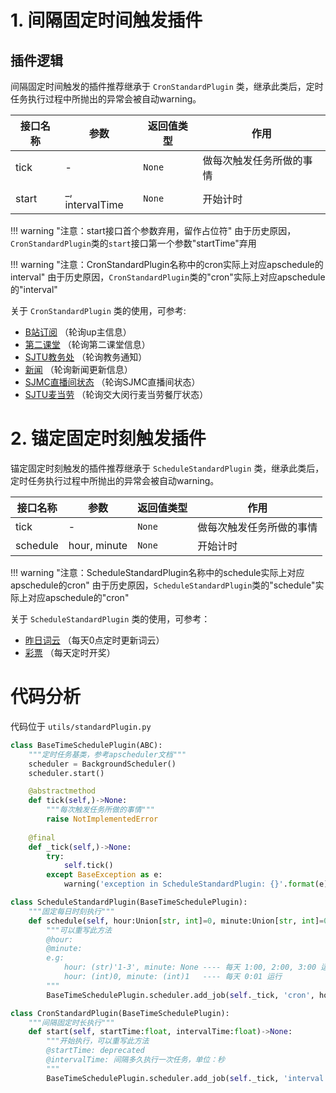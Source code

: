 # 1. 间隔固定时间触发插件

## 插件逻辑

间隔固定时间触发的插件推荐继承于 `CronStandardPlugin` 类，继承此类后，定时任务执行过程中所抛出的异常会被自动warning。

| 接口名称 | 参数 | 返回值类型 | 作用 |
| ---- | ---- | ---- | ---- |
| tick | - | `None` | 做每次触发任务所做的事情 |
| start | _, intervalTime | `None` | 开始计时 |

!!! warning "注意：start接口首个参数弃用，留作占位符"
    由于历史原因，`CronStandardPlugin`类的`start`接口第一个参数"startTime"弃用

!!! warning "注意：CronStandardPlugin名称中的cron实际上对应apschedule的interval"
    由于历史原因，`CronStandardPlugin`类的"cron"实际上对应apschedule的"interval"


关于 `CronStandardPlugin` 类的使用，可参考:

- [B站订阅](./plugins/bilibiliSubscribePlugin.md) （轮询up主信息）
- [第二课堂](./plugins/sjtuDektPlugin.md) （轮询第二课堂信息）
- [SJTU教务处](./plugins/sjtuJwcPlugin.md) （轮询教务通知）
- [新闻](./plugins/newsPlugin.md) （轮询新闻更新信息）
- [SJMC直播间状态](./plugins/sjmcLivePlugin.md) （轮询SJMC直播间状态）
- [SJTU麦当劳](./plugins/sjtuMddPlugin.md) （轮询交大闵行麦当劳餐厅状态）

# 2. 锚定固定时刻触发插件

锚定固定时刻触发的插件推荐继承于 `ScheduleStandardPlugin` 类，继承此类后，定时任务执行过程中所抛出的异常会被自动warning。

| 接口名称 | 参数 | 返回值类型 | 作用 |
| ---- | ---- | ---- | ---- |
| tick | - | `None` | 做每次触发任务所做的事情 |
| schedule | hour, minute | `None` | 开始计时 |

!!! warning "注意：ScheduleStandardPlugin名称中的schedule实际上对应apschedule的cron"
    由于历史原因，`ScheduleStandardPlugin`类的"schedule"实际上对应apschedule的"cron"

关于 `ScheduleStandardPlugin` 类的使用，可参考：

- [昨日词云](./plugins/wordcloudPlugin.md) （每天0点定时更新词云）
- [彩票](./plugins/lotteryPlugin.md) （每天定时开奖）

# 代码分析

代码位于 `utils/standardPlugin.py`

```python
class BaseTimeSchedulePlugin(ABC):
    """定时任务基类，参考apscheduler文档"""
    scheduler = BackgroundScheduler()
    scheduler.start()

    @abstractmethod
    def tick(self,)->None:
        """每次触发任务所做的事情"""
        raise NotImplementedError
    
    @final
    def _tick(self,)->None:
        try:
            self.tick()
        except BaseException as e:
            warning('exception in ScheduleStandardPlugin: {}'.format(e))

class ScheduleStandardPlugin(BaseTimeSchedulePlugin):
    """固定每日时刻执行"""
    def schedule(self, hour:Union[str, int]=0, minute:Union[str, int]=0)->None:
        """可以重写此方法
        @hour: 
        @minute:
        e.g:
            hour: (str)'1-3', minute: None ---- 每天 1:00, 2:00, 3:00 运行
            hour: (int)0, minute: (int)1   ---- 每天 0:01 运行
        """
        BaseTimeSchedulePlugin.scheduler.add_job(self._tick, 'cron', hour=hour, minute=minute)

class CronStandardPlugin(BaseTimeSchedulePlugin):
    """间隔固定时长执行"""
    def start(self, startTime:float, intervalTime:float)->None:
        """开始执行，可以重写此方法
        @startTime: deprecated
        @intervalTime: 间隔多久执行一次任务，单位：秒
        """
        BaseTimeSchedulePlugin.scheduler.add_job(self._tick, 'interval', seconds=intervalTime)

```